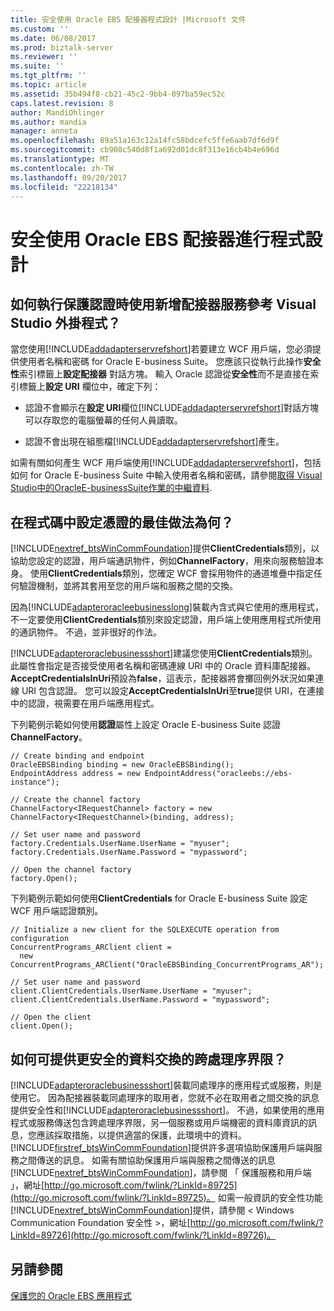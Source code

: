 ```yaml
---
title: 安全使用 Oracle EBS 配接器程式設計 |Microsoft 文件
ms.custom: ''
ms.date: 06/08/2017
ms.prod: biztalk-server
ms.reviewer: ''
ms.suite: ''
ms.tgt_pltfrm: ''
ms.topic: article
ms.assetid: 35b494f8-cb21-45c2-9bb4-097ba59ec52c
caps.latest.revision: 8
author: MandiOhlinger
ms.author: mandia
manager: anneta
ms.openlocfilehash: 89a51a163c12a14fc58bdcefc5ffe6aab7df6d9f
ms.sourcegitcommit: cb908c540d8f1a692d01dc8f313e16cb4b4e696d
ms.translationtype: MT
ms.contentlocale: zh-TW
ms.lasthandoff: 09/20/2017
ms.locfileid: "22218134"
---
```

# <a name="secure-programming-with-the-oracle-ebs-adapter"></a>安全使用 Oracle EBS 配接器進行程式設計
## <a name="how-do-i-protect-credentials-when-i-use-the-add-adapter-service-reference-visual-studio-plug-in"></a>如何執行保護認證時使用新增配接器服務參考 Visual Studio 外掛程式？  
 當您使用[!INCLUDE[addadapterservrefshort](../../includes/addadapterservrefshort-md.md)]若要建立 WCF 用戶端，您必須提供使用者名稱和密碼 for Oracle E-business Suite。 您應該只從執行此操作**安全性**索引標籤上**設定配接器** 對話方塊。 輸入 Oracle 認證從**安全性**而不是直接在索引標籤上**設定 URI**  欄位中，確定下列：  
  
-   認證不會顯示在**設定 URI**欄位[!INCLUDE[addadapterservrefshort](../../includes/addadapterservrefshort-md.md)]對話方塊可以存取您的電腦螢幕的任何人員讀取。  
  
-   認證不會出現在組態檔[!INCLUDE[addadapterservrefshort](../../includes/addadapterservrefshort-md.md)]產生。  
  
 如需有關如何產生 WCF 用戶端使用[!INCLUDE[addadapterservrefshort](../../includes/addadapterservrefshort-md.md)]，包括如何 for Oracle E-business Suite 中輸入使用者名稱和密碼，請參閱[取得 Visual Studio中的OracleE-businessSuite作業的中繼資料](../../adapters-and-accelerators/adapter-oracle-ebs/get-metadata-for-oracle-e-business-suite-operations-in-visual-studio.md).  
  
## <a name="what-are-best-practices-for-setting-credentials-in-code"></a>在程式碼中設定憑證的最佳做法為何？  
 [!INCLUDE[nextref_btsWinCommFoundation](../../includes/nextref-btswincommfoundation-md.md)]提供**ClientCredentials**類別，以協助您設定的認證，用戶端通訊物件，例如**ChannelFactory**，用來向服務驗證本身。 使用**ClientCredentials**類別，您確定 WCF 會採用物件的通道堆疊中指定任何驗證機制，並將其套用至您的用戶端和服務之間的交換。  
  
 因為[!INCLUDE[adapteroracleebusinesslong](../../includes/adapteroracleebusinesslong-md.md)]裝載內含式與它使用的應用程式，不一定要使用**ClientCredentials**類別來設定認證，用戶端上使用應用程式所使用的通訊物件。 不過，並非很好的作法。  
  
 [!INCLUDE[adapteroraclebusinessshort](../../includes/adapteroraclebusinessshort-md.md)]建議您使用**ClientCredentials**類別。 此屬性會指定是否接受使用者名稱和密碼連線 URI 中的 Oracle 資料庫配接器。 **AcceptCredentialsInUri**預設為**false**，這表示，配接器將會擲回例外狀況如果連線 URI 包含認證。 您可以設定**AcceptCredentialsInUri**至**true**提供 URI，在連接中的認證，視需要在用戶端應用程式。  
  
 下列範例示範如何使用**認證**屬性上設定 Oracle E-business Suite 認證**ChannelFactory**。  
  
```  
// Create binding and endpoint  
OracleEBSBinding binding = new OracleEBSBinding();  
EndpointAddress address = new EndpointAddress("oracleebs://ebs-instance");  
  
// Create the channel factory   
ChannelFactory<IRequestChannel> factory = new ChannelFactory<IRequestChannel>(binding, address);  
  
// Set user name and password  
factory.Credentials.UserName.UserName = "myuser";  
factory.Credentials.UserName.Password = "mypassword";  
  
// Open the channel factory  
factory.Open();  
```  
  
 下列範例示範如何使用**ClientCredentials** for Oracle E-business Suite 設定 WCF 用戶端認證類別。  
  
```  
// Initialize a new client for the SQLEXECUTE operation from configuration   
ConcurrentPrograms_ARClient client =   
  new ConcurrentPrograms_ARClient("OracleEBSBinding_ConcurrentPrograms_AR");  
  
// Set user name and password  
client.ClientCredentials.UserName.UserName = "myuser";  
client.ClientCredentials.UserName.Password = "mypassword";  
  
// Open the client  
client.Open();  
```  
  
## <a name="how-can-i-provide-for-more-secure-data-exchange-across-process-boundaries"></a>如何可提供更安全的資料交換的跨處理序界限？  
 [!INCLUDE[adapteroraclebusinessshort](../../includes/adapteroraclebusinessshort-md.md)]裝載同處理序的應用程式或服務，則是使用它。 因為配接器裝載同處理序的取用者，您就不必在取用者之間交換的訊息提供安全性和[!INCLUDE[adapteroraclebusinessshort](../../includes/adapteroraclebusinessshort-md.md)]。 不過，如果使用的應用程式或服務傳送包含跨處理序界限，另一個服務或用戶端機密的資料庫資訊的訊息，您應該採取措施，以提供適當的保護，此環境中的資料。 [!INCLUDE[firstref_btsWinCommFoundation](../../includes/firstref-btswincommfoundation-md.md)]提供許多選項協助保護用戶端與服務之間傳送的訊息。 如需有關協助保護用戶端與服務之間傳送的訊息[!INCLUDE[nextref_btsWinCommFoundation](../../includes/nextref-btswincommfoundation-md.md)]，請參閱 「 保護服務和用戶端 」，網址[http://go.microsoft.com/fwlink/?LinkId=89725](http://go.microsoft.com/fwlink/?LinkId=89725)。 如需一般資訊的安全性功能[!INCLUDE[nextref_btsWinCommFoundation](../../includes/nextref-btswincommfoundation-md.md)]提供，請參閱 < Windows Communication Foundation 安全性 >，網址[http://go.microsoft.com/fwlink/?LinkId=89726](http://go.microsoft.com/fwlink/?LinkId=89726)。  
  
## <a name="see-also"></a>另請參閱  
 [保護您的 Oracle EBS 應用程式](secure-your-oracle-ebs-applications.md)